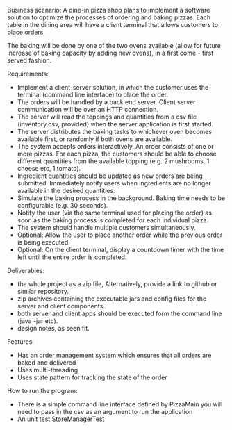 Business scenario:
A dine-in pizza shop plans to implement a software solution to optimize the processes of ordering and baking pizzas.
Each table in the dining area will have a client terminal that allows customers to place orders.

The baking will be done by one of the two ovens available (allow for future increase of baking capacity by adding new ovens), in a first come - first served fashion.

Requirements:
- Implement a client-server solution, in which the customer uses the terminal (command line interface) to place the order.
- The orders will be handled by a back end server. Client server communication will be over an HTTP connection.
- The server will read the toppings and quantities from a csv file (inventory.csv, provided) when the server application is first started.
- The server distributes the baking tasks to whichever oven becomes available first, or randomly if both ovens are available.
- The system accepts orders interactively. An order consists of one or more pizzas. For each pizza, the customers should be able to choose different quantities from the available topping (e.g. 2 mushrooms, 1 cheese etc, 1 tomato).
- Ingredient quantities should be updated as new orders are being submitted. Immediately notify users when ingredients are no longer available in the desired quantities.
- Simulate the baking process in the background. Baking time needs to be configurable (e.g. 30 seconds).
- Notify the user (via the same terminal used for placing the order) as soon as the baking process is completed for each individual pizza.
- The system should handle multiple customers simultaneously.
- Optional: Allow the user to place another order while the previous order is being executed.
- Optional: On the client terminal, display a countdown timer with the time left until the entire order is completed.

Deliverables:
- the whole project as a zip file, Alternatively, provide a link to github or similar repository.
- zip archives containing the executable jars and config files for the server and client components.
- both server and client apps should be executed form the command line (java -jar etc).
- design notes, as seen fit.

Features:
- Has an order management system which ensures that all orders are baked and delivered
- Uses multi-threading
- Uses state pattern for tracking the state of the order

How to run the program:
- There is a simple command line interface defined by PizzaMain you will need to pass in the csv as an argument to run the application
- An unit test StoreManagerTest

